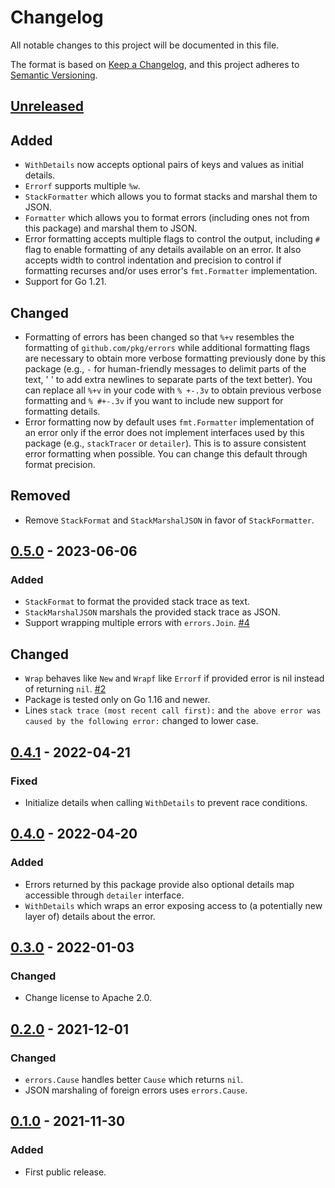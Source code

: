 # Changelog

All notable changes to this project will be documented in this file.

The format is based on [Keep a Changelog](https://keepachangelog.com/en/1.0.0/),
and this project adheres to [Semantic Versioning](https://semver.org/spec/v2.0.0.html).

## [Unreleased]

## Added

- `WithDetails` now accepts optional pairs of keys and values as initial details.
- `Errorf` supports multiple `%w`.
- `StackFormatter` which allows you to format stacks and marshal them to JSON.
- `Formatter` which allows you to format errors (including ones not from this package)
  and marshal them to JSON.
- Error formatting accepts multiple flags to control the output, including `#`
  flag to enable formatting of any details available on an error. It also accepts
  width to control indentation and precision to control if formatting recurses and/or
  uses error's `fmt.Formatter` implementation.
- Support for Go 1.21.

## Changed

- Formatting of errors has been changed so that `%+v` resembles
  the formatting of `github.com/pkg/errors` while additional formatting flags
  are necessary to obtain more verbose formatting previously done by this
  package (e.g., `-` for human-friendly messages to delimit parts of the text,
  ' ' to add extra newlines to separate parts of the text better). You can
  replace all `%+v` in your code with `% +-.3v` to obtain previous verbose formatting
  and `% #+-.3v` if you want to include new support for formatting details.
- Error formatting now by default uses `fmt.Formatter` implementation of an error
  only if the error does not implement interfaces used by this package (e.g.,
  `stackTracer` or `detailer`). This is to assure consistent error formatting
  when possible. You can change this default through format precision.

## Removed

- Remove `StackFormat` and `StackMarshalJSON` in favor of `StackFormatter`.

## [0.5.0] - 2023-06-06

### Added

- `StackFormat` to format the provided stack trace as text.
- `StackMarshalJSON` marshals the provided stack trace as JSON.
- Support wrapping multiple errors with `errors.Join`.
  [#4](https://gitlab.com/tozd/go/errors/-/issues/4)

## Changed

- `Wrap` behaves like `New` and `Wrapf` like `Errorf` if provided error is nil
  instead of returning `nil`.
  [#2](https://gitlab.com/tozd/go/errors/-/issues/2)
- Package is tested only on Go 1.16 and newer.
- Lines `stack trace (most recent call first):` and
  `the above error was caused by the following error:` changed to lower case.

## [0.4.1] - 2022-04-21

### Fixed

- Initialize details when calling `WithDetails` to prevent race conditions.

## [0.4.0] - 2022-04-20

### Added

- Errors returned by this package provide also optional details map accessible
  through `detailer` interface.
- `WithDetails` which wraps an error exposing access to (a potentially new layer of)
  details about the error.

## [0.3.0] - 2022-01-03

### Changed

- Change license to Apache 2.0.

## [0.2.0] - 2021-12-01

### Changed

- `errors.Cause` handles better `Cause` which returns `nil`.
- JSON marshaling of foreign errors uses `errors.Cause`.

## [0.1.0] - 2021-11-30

### Added

- First public release.

[unreleased]: https://gitlab.com/tozd/go/errors/-/compare/v0.5.0...main
[0.5.0]: https://gitlab.com/tozd/go/errors/-/compare/v0.4.1...v0.5.0
[0.4.1]: https://gitlab.com/tozd/go/errors/-/compare/v0.4.0...v0.4.1
[0.4.0]: https://gitlab.com/tozd/go/errors/-/compare/v0.3.0...v0.4.0
[0.3.0]: https://gitlab.com/tozd/go/errors/-/compare/v0.2.0...v0.3.0
[0.2.0]: https://gitlab.com/tozd/go/errors/-/compare/v0.1.0...v0.2.0
[0.1.0]: https://gitlab.com/tozd/go/errors/-/tags/v0.1.0

<!-- markdownlint-disable-file MD024 -->
